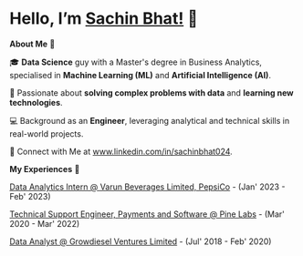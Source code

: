 # Hello, I’m [Sachin Bhat!](www.linkedin.com/in/sachinbhat024) 👋
**About Me** 🚀
 
🎓 **Data Science** guy with a Master's degree in Business Analytics, specialised in **Machine Learning (ML)** and **Artificial Intelligence (AI)**.
 
🌱 Passionate about **solving complex problems with data** and **learning new technologies**.

:computer: Background as an **Engineer**, leveraging analytical and technical skills in real-world projects.

💼 Connect with Me at www.linkedin.com/in/sachinbhat024.

**My Experiences**  🙌
 
[Data Analytics Intern @ Varun Beverages Limited, PepsiCo](https://www.varunbeverages.com/) - (Jan' 2023 - Feb' 2023)

[Technical Support Engineer, Payments and Software @ Pine Labs](https://www.pinelabs.com/) - (Mar' 2020 - Mar' 2022)

[Data Analyst @ Growdiesel Ventures Limited](https://growdiesel.com/) - (Jul' 2018 - Feb' 2020)
 
 <!---
sachinbhat024/sachinbhat024 is a ✨ special ✨ repository because its `README.md` (this file) appears on your GitHub profile.
You can click the Preview link to take a look at your changes.
--->
